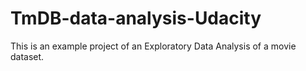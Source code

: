# TmDB-data-analysis-Udacity
This is an example project of an Exploratory Data Analysis of a movie dataset.
